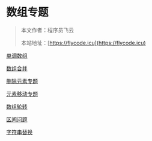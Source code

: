 # 数组专题

> 本文作者：程序员飞云
>
> 本站地址：[https://flycode.icu](https://flycode.icu)


[单调数组](单调数组.md)

[数组合并](数组合并.md)

[删除元素专题](删除元素专题.md)

[元素移动专题](元素移动专题.md)

[数组轮转](数组轮转.md)

[区间问题](区间问题.md)

[字符串替换](字符串替换.md)

